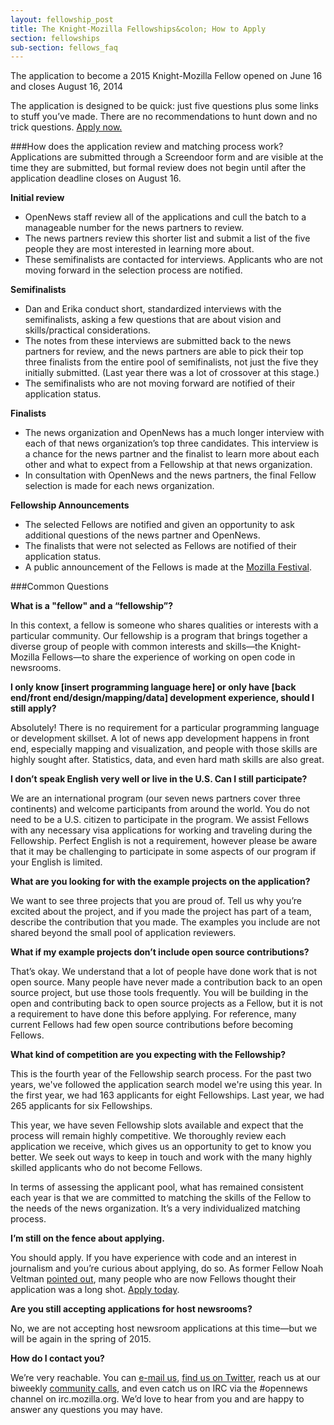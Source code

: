 ```yaml
---
layout: fellowship_post
title: The Knight-Mozilla Fellowships&colon; How to Apply
section: fellowships
sub-section: fellows_faq
---
```


<p class="bodybig">The application to become a 2015 Knight-Mozilla Fellow opened on June 16 and closes August 16, 2014</p>
<p class="bodybig">The application is designed to be quick: just five questions plus some links to stuff you’ve made. There are no recommendations to hunt down and no trick questions. <a href="/fellowships/apply.html">Apply now.</a>

###How does the application review and matching process work?
Applications are submitted through a Screendoor form and are visible at the time they are submitted, but formal review does not begin until after the application deadline closes on August 16.

**Initial review**

* OpenNews staff review all of the applications and cull the batch to a manageable number for the news partners to review.
* The news partners review this shorter list and submit a list of the five people they are most interested in learning more about.
* These semifinalists are contacted for interviews. Applicants who are not moving forward in the selection process are notified.

**Semifinalists**

* Dan and Erika conduct short, standardized interviews with the semifinalists, asking a few questions that are about vision and skills/practical considerations.
* The notes from these interviews are submitted back to the news partners for review, and the news partners are able to pick their top three finalists from the entire pool of semifinalists, not just the five they initially submitted. (Last year there was a lot of crossover at this stage.)
* The semifinalists who are not moving forward are notified of their application status.

**Finalists**

* The news organization and OpenNews has a much longer interview with each of that news organization’s top three candidates. This interview is a chance for the news partner and the finalist to learn more about each other and what to expect from a Fellowship at that news organization.
* In consultation with OpenNews and the news partners, the final Fellow selection is made for each news organization.

**Fellowship Announcements**

* The selected Fellows are notified and given an opportunity to ask additional questions of the news partner and OpenNews.
* The finalists that were not selected as Fellows are notified of their application status.
* A public announcement of the Fellows is made at the [Mozilla Festival](http://www.mozillafestival.org).

###Common Questions

**What is a "fellow" and a “fellowship”?**

In this context, a fellow is someone who shares qualities or interests with a particular community. Our fellowship is a program that brings together a diverse group of people with common interests and skills—the Knight-Mozilla Fellows—to share the experience of working on open code in newsrooms.

**I only know [insert programming language here] or only have [back end/front end/design/mapping/data] development experience, should I still apply?**

Absolutely! There is no requirement for a particular programming language or development skillset. A lot of news app development happens in front end, especially mapping and visualization, and people with those skills are highly sought after. Statistics, data, and even hard math skills are also great.

**I don’t speak English very well or live in the U.S. Can I still participate?**

We are an international program (our seven news partners cover three continents) and welcome participants from around the world. You do not need to be a U.S. citizen to participate in the program. We assist Fellows with any necessary visa applications for working and traveling during the Fellowship. Perfect English is not a requirement, however please be aware that it may be challenging to participate in some aspects of our program if your English is limited.

**What are you looking for with the example projects on the application?**

We want to see three projects that you are proud of. Tell us why you’re excited about the project, and if you made the project has part of a team, describe the contribution that you made. The examples you include are not shared beyond the small pool of application reviewers.

**What if my example projects don’t include open source contributions?**

That’s okay. We understand that a lot of people have done work that is not open source. Many people have never made a contribution back to an open source project, but use those tools frequently. You will be building in the open and contributing back to open source projects as a Fellow, but it is not a requirement to have done this before applying. For reference, many current Fellows had few open source contributions before becoming Fellows.

**What kind of competition are you expecting with the Fellowship?**

This is the fourth year of the Fellowship search process. For the past two years, we've followed the application search model we're using this year. In the first year, we had 163 applicants for eight Fellowships. Last year, we had 265 applicants for six Fellowships.

This year, we have seven Fellowship slots available and expect that the process will remain highly competitive. We thoroughly review each application we receive, which gives us an opportunity to get to know you better. We seek out ways to keep in touch and work with the many highly skilled applicants who do not become Fellows.

In terms of assessing the applicant pool, what has remained consistent each year is that we are committed to matching the skills of the Fellow to the needs of the news organization. It’s a very individualized matching process.

**I’m still on the fence about applying.**

You should apply. If you have experience with code and an interest in journalism and you’re curious about applying, do so. As former Fellow Noah Veltman [pointed out](http://veltman.tumblr.com/post/56132893301/code-the-newsroom-and-self-doubt), many people who are now Fellows thought their application was a long shot. [Apply today](/fellowships/apply.html).

**Are you still accepting applications for host newsrooms?**

No, we are not accepting host newsroom applications at this time—but we will be again in the spring of 2015.

**How do I contact you?**

We’re very reachable. You can [e-mail us](mailto:info@opennews.org), [find us on Twitter](https://twitter.com/opennews), reach us at our biweekly [community calls](https://wiki.mozilla.org/OpenNews/Calls), and even catch us on IRC via the #opennews channel on irc.mozilla.org. We’d love to hear from you and are happy to answer any questions you may have.
